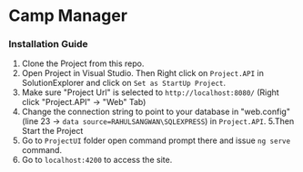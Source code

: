 # Camp Manager

### Installation Guide

1. Clone the Project from this repo.
2. Open Project in Visual Studio. Then Right click on `Project.API` in SolutionExplorer and click on `Set as StartUp Project`.
3. Make sure "Project Url" is selected to `http://localhost:8080/` (Right click "Project.API" -> "Web" Tab)
4. Change the connection string to point to your database in "web.config" (line 23 -> `data source=RAHULSANGWAN\SQLEXPRESS`) in `Project.API`.
5.Then Start the Project
6. Go to `ProjectUI` folder open command prompt there and issue `ng serve` command.
7. Go to `localhost:4200` to access the site.